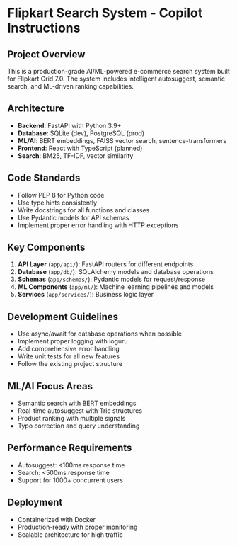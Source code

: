 <!-- Use this file to provide workspace-specific custom instructions to Copilot. For more details, visit https://code.visualstudio.com/docs/copilot/copilot-customization#_use-a-githubcopilotinstructionsmd-file -->

# Flipkart Search System - Copilot Instructions

## Project Overview

This is a production-grade AI/ML-powered e-commerce search system built for Flipkart Grid 7.0. The system includes intelligent autosuggest, semantic search, and ML-driven ranking capabilities.

## Architecture

- **Backend**: FastAPI with Python 3.9+
- **Database**: SQLite (dev), PostgreSQL (prod)
- **ML/AI**: BERT embeddings, FAISS vector search, sentence-transformers
- **Frontend**: React with TypeScript (planned)
- **Search**: BM25, TF-IDF, vector similarity

## Code Standards

- Follow PEP 8 for Python code
- Use type hints consistently
- Write docstrings for all functions and classes
- Use Pydantic models for API schemas
- Implement proper error handling with HTTP exceptions

## Key Components

1. **API Layer** (`app/api/`): FastAPI routers for different endpoints
2. **Database** (`app/db/`): SQLAlchemy models and database operations
3. **Schemas** (`app/schemas/`): Pydantic models for request/response
4. **ML Components** (`app/ml/`): Machine learning pipelines and models
5. **Services** (`app/services/`): Business logic layer

## Development Guidelines

- Use async/await for database operations when possible
- Implement proper logging with loguru
- Add comprehensive error handling
- Write unit tests for all new features
- Follow the existing project structure

## ML/AI Focus Areas

- Semantic search with BERT embeddings
- Real-time autosuggest with Trie structures
- Product ranking with multiple signals
- Typo correction and query understanding

## Performance Requirements

- Autosuggest: <100ms response time
- Search: <500ms response time
- Support for 1000+ concurrent users

## Deployment

- Containerized with Docker
- Production-ready with proper monitoring
- Scalable architecture for high traffic

